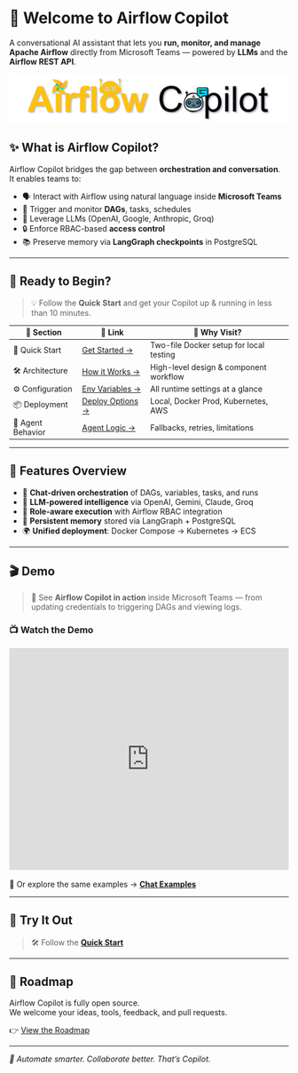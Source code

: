 # 🌱 Welcome to **Airflow Copilot**

A conversational AI assistant that lets you **run, monitor, and manage Apache Airflow** directly from Microsoft Teams — powered by **LLMs** and the **Airflow REST API**.

![Airflow Copilot banner](assets/AirflowCopilotLogo.svg)



## ✨ What is Airflow Copilot?

Airflow Copilot bridges the gap between **orchestration and conversation**.  
It enables teams to:

- 🗣️ Interact with Airflow using natural language inside **Microsoft Teams**
- 🔁 Trigger and monitor **DAGs**, tasks, schedules
- 🧠 Leverage LLMs (OpenAI, Google, Anthropic, Groq)
- 🔒 Enforce RBAC-based **access control**
- 📚 Preserve memory via **LangGraph checkpoints** in PostgreSQL

---

## 🚦 Ready to Begin?

> 💡 Follow the **Quick Start** and get your Copilot up & running in less than 10 minutes.

| 🔹 Section               | 🔗 Link                                        | 📌 Why Visit?                             |
|-------------------------|-----------------------------------------------|-------------------------------------------|
| 🚀 Quick Start           | [Get Started →](quickstart/getting_started.md) | Two-file Docker setup for local testing   |
| 🛠️ Architecture          | [How it Works →](architecture/architecture.md)  | High-level design & component workflow    |
| ⚙️ Configuration         | [Env Variables →](configuration/environment_variables.md) | All runtime settings at a glance  |
| 📦 Deployment            | [Deploy Options →](deployment/deployment.md)  | Local, Docker Prod, Kubernetes, AWS       |
| 🤖 Agent Behavior        | [Agent Logic →](quickstart/agent-behavior.md)  | Fallbacks, retries, limitations           |


---

## 🧰 Features Overview

- 🔄 **Chat-driven orchestration** of DAGs, variables, tasks, and runs
- 🧠 **LLM-powered intelligence** via OpenAI, Gemini, Claude, Groq
- 🔐 **Role-aware execution** with Airflow RBAC integration
- 🧩 **Persistent memory** stored via LangGraph + PostgreSQL
- 🌍 **Unified deployment**: Docker Compose → Kubernetes → ECS


---
## 🎬 Demo

> 🚀 See **Airflow Copilot in action** inside Microsoft Teams — from updating credentials to triggering DAGs and viewing logs.

<h3>📺 Watch the Demo</h3>

<iframe width="100%" height="400" src="https://www.youtube.com/embed/dKz1hLJnMUA" frameborder="0" allowfullscreen></iframe>


🧾 Or explore the same examples → [**Chat Examples**](example.md)

---

## 🧪 Try It Out

> 🛠️ Follow the [**Quick Start**](quickstart/getting_started.md)

---

## 🚀  Roadmap

Airflow Copilot is fully open source.  
We welcome your ideas, tools, feedback, and pull requests.

👉 [View the Roadmap](roadmap.md) 

---

_🚀 Automate smarter. Collaborate better. That’s Copilot._
